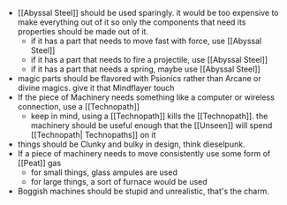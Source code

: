 - [[Abyssal Steel]] should be used sparingly. it would be too expensive to make everything out of it so only the components that need its properties should be made out of it.
	- if it has a part that needs to move fast with force, use [[Abyssal Steel]]
	- if it has a part that needs to fire a projectile, use [[Abyssal Steel]]
	- if it has a part that needs a spring, maybe use [[Abyssal Steel]]
- magic parts should be flavored with Psionics rather than Arcane or divine magics. give it that Mindflayer touch
- If the piece of Machinery needs something like a computer or wireless connection, use a [[Technopath]]
	- keep in mind, using a [[Technopath]] kills the [[Technopath]]. the machinery should be useful enough that the [[Unseen]] will spend [[Technopath| Technopaths]] on it
- things should be Clunky and bulky in design, think dieselpunk.
- If a piece of machinery needs to move consistently use some form of [[Peat]] gas
	- for small things, glass ampules are used
	- for large things, a sort of furnace would be used
- Boggish machines should be stupid and unrealistic, that's the charm. 